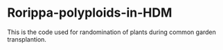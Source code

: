 # Rorippa-polyploids-in-HDM
This is the code used for randomination of plants during common garden transplantion.
